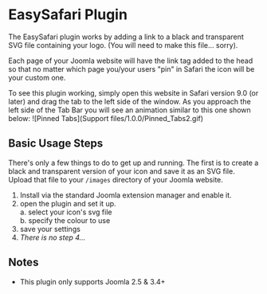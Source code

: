 # EasySafari Plugin

The EasySafari plugin works by adding a link to a black and transparent SVG file containing your logo. (You will need to make this file… sorry).

Each page of your Joomla website will have the link tag added to the head so that no matter which page you/your users "pin" in Safari the icon will be your custom one.

To see this plugin working, simply open this website in Safari version 9.0 (or later) and drag the tab to the left side of the window. As you approach the left side of the Tab Bar you will see an animation similar to this one shown below:
![Pinned Tabs](Support files/1.0.0/Pinned_Tabs2.gif)


## Basic Usage Steps

There's only a few things to do to get up and running. The first is to create a black and transparent version of your icon and save it as an SVG file. Upload that file to your `/images` directory of your Joomla website.

  1. Install via the standard Joomla extension manager and enable it.
  2. open the plugin and set it up.  
    a. select your icon's svg file  
    b. specify the colour to use
  3. save your settings
  4.  _There is no step 4…_


## Notes
 - This plugin only supports Joomla 2.5 & 3.4+
